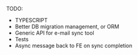 TODO:

- TYPESCRIPT
- Better DB migration management, or ORM
- Generic API for e-mail sync tool
- Tests
- Async message back to FE on sync completion